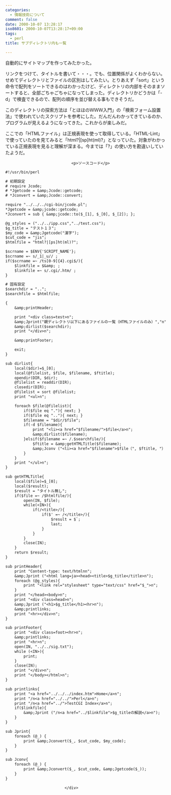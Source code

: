 ```yaml
---
categories:
  - 情報技術について
comment: false
date: 2000-10-07 13:28:17
iso8601: 2000-10-07T13:28:17+09:00
tags:
  - perl
title: サブディレクトリ内も一覧

---
```


<div class="entry-body">
                                 <p>自動的にサイトマップを作ってみたかった。 </p>

<p>リンクをつけて、タイトルを書いて・・・。でも、位置関係がよくわからない。せめてディレクトリとファイルの区別はしてみたい。とりあえず「sort」という命令で配列をソートできるのはわかったけど、ディレクトリの内部をそのままソートすると、全部ごちゃごちゃになってしまった。ディレクトリかどうかは「-d」で検査できるので、配列の順序を並び替える事もできそうだ。 </p>

<p>このディレクトリの探索方法は「とほほのＷＷＷ入門」の「検索フォーム設置法」で使われていたスクリプトを参考にした。だんだんわかってきているのか、プログラムが見えるようになってきた。これからが楽しみだ。 </p>

<p>ここでの「HTMLファイル」は正規表現を使って取得している。「HTML-Lint」で使っていたのを見てみると「html?|[sp]ht(ml)?」となっていた。対象がわかっている正規表現を見ると理解が深まる。今までは「?」の使い方を勘違いしていたようだ。</p>
                              
                                 <p>ソースコード</p>

```default
#!/usr/bin/perl

# 初期設定
# require Jcode;
# *Jgetcode = &amp;Jcode::getcode;
# *Jconvert = &amp;Jcode::convert;

require "../../../cgi-bin/jcode.pl";
*Jgetcode = &amp;jcode::getcode;
*Jconvert = sub { &amp;jcode::to($_[1], $_[0], $_[2]); };

@g_styles = ("../../ipp.css","../test.css");
$g_title = "テスト１３";
$my_code = &amp;Jgetcode("漢字");
$cut_code = "jis";
$htmlfile = "html?|[ps]ht(ml)?";

$scrname = $ENV{'SCRIPT_NAME'};
$scrname =~ s/_1|_u// ;
if($scrname =~ /ts[0-9]{4}.cgi$/){
    $linkfile = $&amp; ;
    $linkfile =~ s/.cgi/.htm/ ;
}

# 固有設定
$searchdir = "..";
$searchfile = $htmlfile;

{
    &amp;printHeader;

    print "<div class=test>n";
    &amp;Jprint("親ディレクトリ以下にあるファイルの一覧（HTMLファイルのみ）","n");
    &amp;dirlist($searchdir);
    print "</div>n";

    &amp;printFooter;

    exit;
}

sub dirlist{
    local($dir)=$_[0];
    local(@filelist, $file, $filename, $ftitle);
    opendir(DIR, $dir);
    @filelist = readdir(DIR);
    closedir(DIR);
    @filelist = sort @filelist;
    print "<ul>n";

    foreach $file(@filelist){
        if($file eq "."){ next; }
        if($file eq ".."){ next; }
        $filename = "$dir/$file";
        if(-d $filename){
            print "<li><a href="$filename/">$file</a>n";
            &amp;dirlist($filename);
        }elsif($filename =~ /.$searchfile/){
            $ftitle = &amp;getHTMLTitle($filename);
            &amp;Jconv ("<li><a href="$filename">$file（", $ftitle, "）</a>n");
        }
    }
    print "</ul>n";
}

sub getHTMLTitle{
    local($file)=$_[0];
    local($result);
    $result = "タイトル無し";
    if($file =~ /$htmlfile/){
        open(IN, $file);
        while(<IN>){
            if(/<title>/){
                if($' =~ /</title>/){
                    $result = $`;
                    last;
                }
            }
        }
        close(IN);
    }
    return $result;
}

sub printHeader{
    print "Content-type: text/htmlnn";
    &amp;Jprint ("<html lang=ja><head><title>$g_title</title>n");
    foreach (@g_styles){
        print "<link rel="stylesheet" type="text/css" href="$_">n";
    }
    print "</head><body>n";
    print "<div class=head>n";
    &amp;Jprint ("<h1>$g_title</h1><hr>n");
    &amp;printlinks;
    print "<hr></div>n";
}

sub printFooter{
    print "<div class=foot><hr>n";
    &amp;printlinks;
    print "<hr>n";
    open(IN, "../../sig.txt");
    while (<IN>){
        print;
    }
    close(IN);
    print "</div>n";
    print "</body></html>n";
}

sub printlinks{
    print "<a href="../../../index.htm">Home</a>n";
    print "/n<a href="../../">Perl</a>n";
    print "/n<a href="../">TestCGI Index</a>n";
    if($linkfile){
        &amp;Jprint ("/n<a href="../$linkfile">$g_titleの解説</a>n");
    }
}

sub Jprint{
    foreach (@_) {
        print &amp;Jconvert($_, $cut_code, $my_code);
    }
}

sub Jconv{
    foreach (@_) {
        print &amp;Jconvert($_, $cut_code, &amp;Jgetcode($_));
    }
}
```
                              </div>
    	